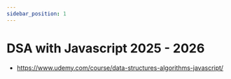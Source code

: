 ```yaml
---
sidebar_position: 1
---
```


# DSA with Javascript 2025 - 2026

- https://www.udemy.com/course/data-structures-algorithms-javascript/
